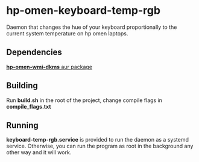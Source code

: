 # hp-omen-keyboard-temp-rgb
Daemon that changes the hue of your keyboard proportionally to the current system temperature on hp omen laptops.
## Dependencies
[**hp-omen-wmi-dkms** aur package](https://aur.archlinux.org/packages/hp-omen-wmi-dkms)
## Building
Run **build.sh** in the root of the project, change compile flags in **compile_flags.txt**
## Running
**keyboard-temp-rgb.service** is provided to run the daemon as a systemd service.
Otherwise, you can run the program as root in the background any other way and it will work.
